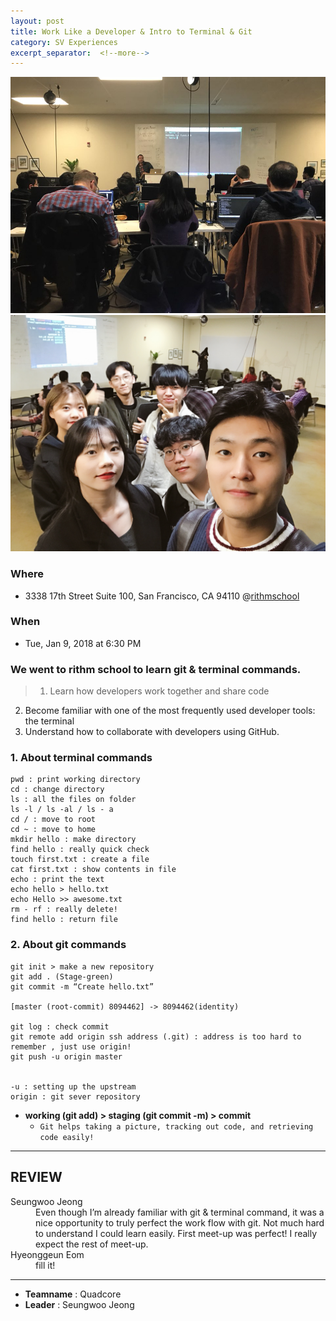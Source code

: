 ```yaml
---
layout: post
title: Work Like a Developer & Intro to Terminal & Git
category: SV Experiences
excerpt_separator:  <!--more-->
---
```


![Alt text](/assets/img/rithm1.jpeg)
![Alt text](/assets/img/rithm2.jpeg)

### Where
- 3338 17th Street Suite 100, San Francisco, CA 94110
  @[rithmschool](https://www.rithmschool.com/)

### When
- Tue, Jan 9, 2018 at 6:30 PM


### We went to rithm school to learn git & terminal commands.
 > 1. Learn how developers work together and share code
 2. Become familiar with one of the most frequently used developer tools: the terminal 
 3. Understand how to collaborate with developers using GitHub.

### 1. About terminal commands
```
pwd : print working directory
cd : change directory
ls : all the files on folder
ls -l / ls -al / ls - a
cd / : move to root
cd ~ : move to home
mkdir hello : make directory
find hello : really quick check
touch first.txt : create a file 
cat first.txt : show contents in file
echo : print the text
echo hello > hello.txt
echo Hello >> awesome.txt
rm - rf : really delete!
find hello : return file
```

### 2. About git commands
```
git init > make a new repository
git add . (Stage-green)
git commit -m “Create hello.txt” 

[master (root-commit) 8094462] -> 8094462(identity) 

git log : check commit
git remote add origin ssh address (.git) : address is too hard to remember , just use origin!
git push -u origin master


-u : setting up the upstream
origin : git sever repository

```
- **working (git add) >  staging (git commit -m) > commit**
    - `Git helps taking a picture, tracking out code, and retrieving code easily!`

* * *

## REVIEW

<dl>
    <dt>Seungwoo Jeong</dt>
        <dd>Even though I’m already familiar with git & terminal command, it was a nice opportunity to truly perfect the work flow with git. Not much hard to understand I could learn easily. First meet-up was perfect! I really expect the rest of meet-up.
        </dd>
    <dt>Hyeonggeun Eom</dt>
        <dd>
            fill it!
        </dd>
</dl>


* * *


- **Teamname** : Quadcore
- **Leader** : Seungwoo Jeong


